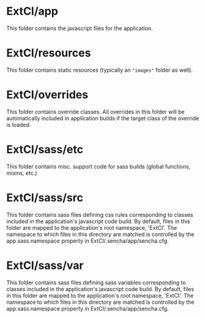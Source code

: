 # ExtCI/app

This folder contains the javascript files for the application.

# ExtCI/resources

This folder contains static resources (typically an `"images"` folder as well).

# ExtCI/overrides

This folder contains override classes. All overrides in this folder will be 
automatically included in application builds if the target class of the override
is loaded.

# ExtCI/sass/etc

This folder contains misc. support code for sass builds (global functions, 
mixins, etc.)

# ExtCI/sass/src

This folder contains sass files defining css rules corresponding to classes
included in the application's javascript code build.  By default, files in this 
folder are mapped to the application's root namespace, 'ExtCI'. The
namespace to which files in this directory are matched is controlled by the
app.sass.namespace property in ExtCI/.sencha/app/sencha.cfg. 

# ExtCI/sass/var

This folder contains sass files defining sass variables corresponding to classes
included in the application's javascript code build.  By default, files in this 
folder are mapped to the application's root namespace, 'ExtCI'. The
namespace to which files in this directory are matched is controlled by the
app.sass.namespace property in ExtCI/.sencha/app/sencha.cfg. 
